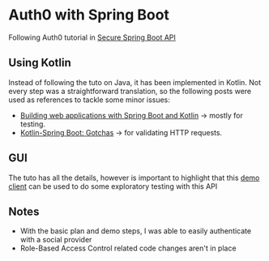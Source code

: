 # Auth0 with Spring Boot
Following Auth0 tutorial in [Secure Spring Boot API]

## Using Kotlin
Instead of following the tuto on Java, it has been implemented in Kotlin.
Not every step was a straightforward translation, so the following posts were used as references to tackle some minor issues:

- [Building web applications with Spring Boot and Kotlin] -> mostly for testing.
- [Kotlin-Spring Boot: Gotchas] ->  for validating HTTP requests.

## GUI
The tuto has all the details, however is important to highlight 
that this [demo client] can be used to do some exploratory testing with this API

[Secure Spring Boot API]: https://auth0.com/blog/spring-boot-java-tutorial-build-a-crud-api/
[Building web applications with Spring Boot and Kotlin]: https://spring.io/guides/tutorials/spring-boot-kotlin/
[Kotlin-Spring Boot: Gotchas]: https://hackernoon.com/kotlin-spring-boot-gotchas-e267be7ec022
[demo client]: https://dashboard.whatabyte.app

## Notes
- With the basic plan and demo steps, I was able to easily authenticate with a social provider
- Role-Based Access Control related code changes aren't in place